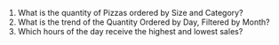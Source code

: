 1. What is the quantity of Pizzas ordered by Size and Category?
2. What is the trend of the Quantity Ordered by Day, Filtered by Month?
3. Which hours of the day receive the highest and lowest sales?